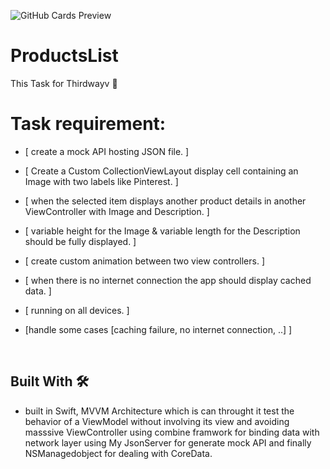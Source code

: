 
![GitHub Cards Preview](https://github.com/MustafaSabahy/ProductList/blob/main/coveeer%20copy.png)

# ProductsList
This Task for Thirdwayv 📱

# Task requirement:
* [ create a mock API hosting JSON file. ]

 
* [ Create a Custom CollectionViewLayout display cell containing an Image with two labels like Pinterest. ]

* [ when the selected item displays another product details in another ViewController with Image and Description. ]

* [ variable height for the Image & variable length for the Description should be fully displayed. ]

* [ create custom animation between two view controllers. ]

* [ when there is no internet connection the app should display cached data. ]

* [ running on all devices. ] 

* [handle some cases [caching failure, no internet connection, ..] ]


<br />

## Built With 🛠
-  built in Swift, MVVM Architecture which is can throught it test the behavior of a ViewModel without involving its view 
and avoiding masssive ViewController 
using combine framwork for binding data with network layer using My JsonServer for generate mock API and 
finally NSManagedobject for dealing with CoreData.

